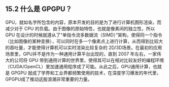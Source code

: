 

## 15.2 什么是 GPGPU？
GPU，就如名字所包含的内容，原本开发的目的是为了进行计算机图形渲染，而减少对于 CPU 的负载。由于图像的原始特性，也就是像素间的独立性，所以 GPU 在设计的时候就遵从了“单指令流多数据流（SIMD）”架构，使得同一个指令（比如图像的某种变换），可以同时在多一个像素点上进行计算，从而得到比较大的吞吐量，才能使得计算机可以实时渲染比较复杂的 2D/3D场景。在最初的应用场景里，GPU并不是作为一种通用计算平台出现的，直到 2007 年左右，一家伟大的公司将 GPU 带到通用计算的世界里，使得其可以在相对比较友好的编程环境（CUDA/OpenCL）里加速通用程序成了可能。从此之后，GPU通用计算，也就是 GPGPU 就成了学界和工业界都频繁使用的技术，在深度学习爆发的年代里，GPGPU成了推动这股浪潮非常重要的力量。
